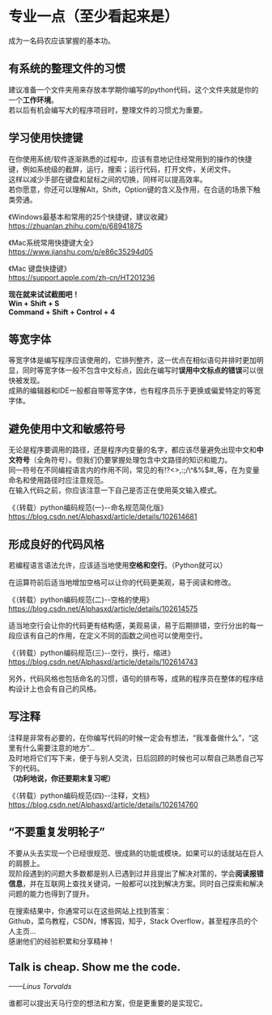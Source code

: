 # 专业一点（至少看起来是）
成为一名码农应该掌握的基本功。  

## 有系统的整理文件的习惯
建议准备一个文件夹用来存放本学期你编写的python代码，这个文件夹就是你的一个**工作环境**。  
若以后有机会编写大的程序项目时，整理文件的习惯尤为重要。  

## 学习使用快捷键
在你使用系统/软件逐渐熟悉的过程中，应该有意地记住经常用到的操作的快捷键，例如系统级的截屏，运行，搜索；运行代码，打开文件，关闭文件。  
这样以减少手部在键盘和鼠标之间的切换，同样可以提高效率。  
若你愿意，你还可以理解Alt，Shift，Option键的含义及作用，在合适的场景下触类旁通。  

《Windows最基本和常用的25个快捷键，建议收藏》  
https://zhuanlan.zhihu.com/p/68941875  

《Mac系统常用快捷键大全》  
https://www.jianshu.com/p/e86c35294d05  

《Mac 键盘快捷键》  
https://support.apple.com/zh-cn/HT201236  

**现在就来试试截图吧！**  
**Win + Shift + S**  
**Command + Shift + Control + 4**  

## 等宽字体
等宽字体是编写程序应该使用的，它排列整齐，这一优点在相似语句并排时更加明显，同时等宽字体一般不包含中文标点，因此在编写时**误用中文标点的错误**可以很快被发现。  
成熟的编辑器和IDE一般都自带等宽字体，也有程序员乐于更换或偏爱特定的等宽字体。  

## 避免使用中文和敏感符号
无论是程序要调用的路径，还是程序内变量的名字，都应该尽量避免出现中文和**中文符号**（全角符号）。但我们仍要掌握处理包含中文路径的知识和能力。  
同一符号在不同编程语言内的作用不同，常见的有!?<>,:;/\\^&%$#\_等，在为变量命名和使用路径时应注意规范。  
在输入代码之前，你应该注意一下自己是否正在使用英文输入模式。

《（转载）python编码规范(一)--命名规范简化版》  
https://blog.csdn.net/Alphasxd/article/details/102614681  

## 形成良好的代码风格
若编程语言语法允许，应该适当地使用**空格和空行**。（Python就可以）  
  
在运算符前后适当地增加空格可以让你的代码更美观，易于阅读和修改。  

《（转载）python编码规范(二)--空格的使用》  
https://blog.csdn.net/Alphasxd/article/details/102614575  

适当地空行会让你的代码更有结构感，美观易读，易于后期排错，空行分出的每一段应该有自己的作用，在定义不同的函数之间也可以使用空行。  

《（转载）python编码规范(三)--空行，换行，缩进》  
https://blog.csdn.net/Alphasxd/article/details/102614743  

另外，代码风格也包括命名的习惯，语句的排布等，成熟的程序员在整体的程序结构设计上也会有自己的风格。  

## 写注释
注释是非常有必要的，在你编写代码的时候一定会有想法，“我准备做什么”，“这里有什么需要注意的地方”...  
及时地将它们写下来，便于与别人交流，日后回顾的时候也可以帮自己熟悉自己写下的代码。  
**（功利地说，你还要期末复习呢）**  

《（转载）python编码规范(四)--注释，文档》  
https://blog.csdn.net/Alphasxd/article/details/102614760  

## “不要重复发明轮子”
不要从头去实现一个已经很规范、很成熟的功能或模块。如果可以的话就站在巨人的肩膀上。  
现阶段遇到的问题大多数都是别人已遇到过并且提出了解决对策的，学会**阅读报错信息**，并在互联网上查找关键词，一般都可以找到解决方案。同时自己探索和解决问题的能力也得到了提升。  

在搜索结果中，你通常可以在这些网站上找到答案：  
Github，菜鸟教程，CSDN，博客园，知乎，Stack Overflow，甚至程序员的个人主页...  
感谢他们的经验积累和分享精神！  

## Talk is cheap. Show me the code.
_——Linus Torvalds_  

谁都可以提出天马行空的想法和方案，但是更重要的是实现它。  


